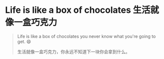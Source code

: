 # Life is like a box of chocolates 生活就像一盒巧克力

> Life is like a box of chocolates you never know what you're going to get. :smile:
>
> 生活就像一盒巧克力，你永远不知道下一块你会拿到什么。
